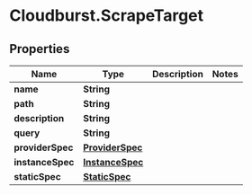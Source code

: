 # Cloudburst.ScrapeTarget

## Properties

Name | Type | Description | Notes
------------ | ------------- | ------------- | -------------
**name** | **String** |  | 
**path** | **String** |  | 
**description** | **String** |  | 
**query** | **String** |  | 
**providerSpec** | [**ProviderSpec**](ProviderSpec.md) |  | 
**instanceSpec** | [**InstanceSpec**](InstanceSpec.md) |  | 
**staticSpec** | [**StaticSpec**](StaticSpec.md) |  | 


